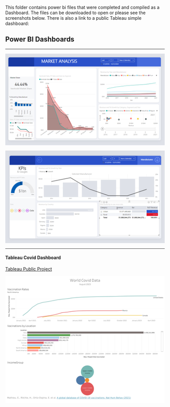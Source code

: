 This folder contains power bi files that were completed and compiled as a Dashboard. The files can be downloaded to open or please see the screenshots below. There is also a link to a public Tableau simple dashboard:

## Power BI Dashboards

---

![Dashboard 1](Dashboard1.png)

![Dashboard 2](Dashboard2.png)

---

#### Tableau Covid Dashboard

[Tableau Public Project](https://public.tableau.com/views/CovidData_16932555880140/CovidVacRates?:language=en-US&:display_count=n&:origin=viz_share_link)

![Tableau](tableau.png)
